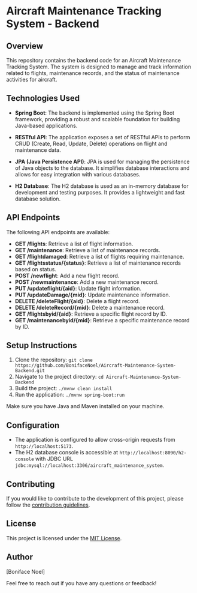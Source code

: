 # Aircraft Maintenance Tracking System - Backend

## Overview

This repository contains the backend code for an Aircraft Maintenance Tracking System. The system is designed to manage and track information related to flights, maintenance records, and the status of maintenance activities for aircraft.

## Technologies Used

- **Spring Boot**: The backend is implemented using the Spring Boot framework, providing a robust and scalable foundation for building Java-based applications.

- **RESTful API**: The application exposes a set of RESTful APIs to perform CRUD (Create, Read, Update, Delete) operations on flight and maintenance data.

- **JPA (Java Persistence API)**: JPA is used for managing the persistence of Java objects to the database. It simplifies database interactions and allows for easy integration with various databases.

- **H2 Database**: The H2 database is used as an in-memory database for development and testing purposes. It provides a lightweight and fast database solution.

## API Endpoints

The following API endpoints are available:

- **GET /flights**: Retrieve a list of flight information.
- **GET /maintenance**: Retrieve a list of maintenance records.
- **GET /flightdamaged**: Retrieve a list of flights requiring maintenance.
- **GET /flightsstatus/{status}**: Retrieve a list of maintenance records based on status.
- **POST /newflight**: Add a new flight record.
- **POST /newmaintenance**: Add a new maintenance record.
- **PUT /updateflight/{aid}**: Update flight information.
- **PUT /updateDamage/{mid}**: Update maintenance information.
- **DELETE /deleteFlight/{aid}**: Delete a flight record.
- **DELETE /deleteRecord/{mid}**: Delete a maintenance record.
- **GET /flightsbyid/{aid}**: Retrieve a specific flight record by ID.
- **GET /maintenancebyid/{mid}**: Retrieve a specific maintenance record by ID.

## Setup Instructions

1. Clone the repository: `git clone https://github.com/BonifaceNoel/Aircraft-Maintenance-System-Backend.git`
2. Navigate to the project directory: `cd Aircraft-Maintenance-System-Backend`
3. Build the project: `./mvnw clean install`
4. Run the application: `./mvnw spring-boot:run`

Make sure you have Java and Maven installed on your machine.

## Configuration

- The application is configured to allow cross-origin requests from `http://localhost:5173`.
- The H2 database console is accessible at `http://localhost:8090/h2-console` with JDBC URL `jdbc:mysql://localhost:3306/aircraft_maintenance_system`.

## Contributing

If you would like to contribute to the development of this project, please follow the [contribution guidelines](CONTRIBUTING.md).

## License

This project is licensed under the [MIT License](LICENSE).

## Author

[Boniface Noel]

Feel free to reach out if you have any questions or feedback!
